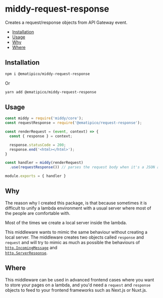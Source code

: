 # middy-request-response

Creates a request/response objects from API Gateway event.

- [Installation](#installation)
- [Usage](#usage)
- [Why](#why)
- [Where](#where)


## Installation

```bash
npm i @ematipico/middy-request-response
```

Or

```bash
yarn add @ematipico/middy-request-response
```

## Usage

```javascript
const middy = require('middy/core');
const requestResponse = require('@ematipico/request-response');

const renderRequest = (event, context) => {
  const { response } = context;

  response.statusCode = 200;
  response.end('<html></html>');
}

const handler = middy(renderRequest)
  .use(requestResponse()) // parses the request body when it's a JSON and converts it to an object

module.exports = { handler }

```

## Why

The reason why I created this package, is that because sometimes it is difficult to unify a lambda environment with a
usual server where most of the people are comfortable with.

Most of the times we create a local server inside the lambda.

This middleware wants to mimic the same behaviour without creating a local server. The middleware creates two objects 
called `response` and `request` and will try to mimic as much as possible the behaviours of
 [`http.IncomingMessage`](https://nodejs.org/api/http.html#http_class_http_incomingmessage)  and   
[`http.ServerResponse`](https://nodejs.org/api/http.html#http_class_http_serverresponse).

## Where

This middleware can be used in advanced frontend cases where you want to store your pages on a lambda, and you'd need a 
`request` and `response` objects to feed to your frontend frameworks such as Next.js or Nuxt.js.
